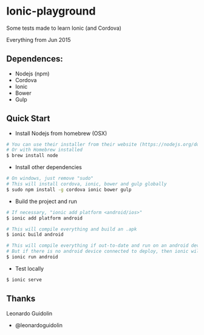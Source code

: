 # Ionic-playground

Some tests made to learn Ionic (and Cordova)

Everything from Jun 2015


## Dependences:

* Nodejs (npm)
* Cordova
* Ionic
* Bower
* Gulp


## Quick Start

* Install Nodejs from homebrew (OSX)
```sh
# You can use their installer from their website (https://nodejs.org/download/)
# Or with Homebrew installed
$ brew install node
```

* Install other dependencies
```sh
# On windows, just remove "sudo"
# This will install cordova, ionic, bower and gulp globally
$ sudo npm install -g cordova ionic bower gulp
```

* Build the project and run
```sh
# If necessary, "ionic add platform <android/ios>"
$ ionic add platform android

# This will compile everything and build an .apk
$ ionic build android

# This will compile everything if out-to-date and run on an android device
# But if there is no android device connected to deploy, then ionic will run on emulator
$ ionic run android
```

* Test locally
```sh
$ ionic serve
```


## Thanks
Leonardo Guidolin   
- @leonardoguidolin
